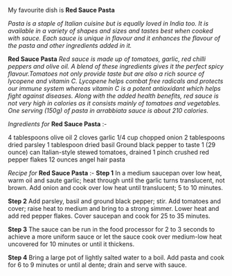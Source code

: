 My favourite dish is **Red Sauce Pasta**


*Pasta is a staple of Italian cuisine but is equally loved in India too. It is available in a variety of shapes and sizes and tastes best when cooked with sauce. Each sauce is unique in flavour and it enhances the flavour of the pasta and other ingredients added in it.*

**Red Sauce Pasta**
*Red sauce is made up of tomatoes, garlic, red chilli peppers and olive oil. A blend of these ingredients gives it the perfect spicy flavour.Tomatoes not only provide taste but are also a rich source of lycopene and vitamin C. Lycopene helps combat free radicals and protects our immune system whereas vitamin C is a potent antioxidant which helps fight against diseases. Along with the added health benefits, red sauce is not very high in calories as it consists mainly of tomatoes and vegetables. One serving (150g) of pasta in arrabbiata sauce is about 210 calories.*

*Ingredients for* **Red Sauce Pasta** :-

 4 tablespoons olive oil
 2 cloves garlic
 1/4 cup chopped onion
 2 tablespoons dried parsley
 1 tablespoon dried basil
 Ground black pepper to taste
 1 (29 ounce) can Italian-style stewed tomatoes, drained
 1 pinch crushed red pepper flakes
 12 ounces angel hair pasta


*Recipe for* **Red Sauce Pasta** :-
**Step 1**
In a medium saucepan over low heat, warm oil and saute garlic; heat through until the garlic turns translucent, not brown. Add onion and cook over low heat until translucent; 5 to 10 minutes.

**Step 2**
Add parsley, basil and ground black pepper; stir. Add tomatoes and cover; raise heat to medium and bring to a strong simmer. Lower heat and add red pepper flakes. Cover saucepan and cook for 25 to 35 minutes.

**Step 3**
The sauce can be run in the food processor for 2 to 3 seconds to achieve a more uniform sauce or let the sauce cook over medium-low heat uncovered for 10 minutes or until it thickens.

**Step 4**
Bring a large pot of lightly salted water to a boil. Add pasta and cook for 6 to 9 minutes or until al dente; drain and serve with sauce.
